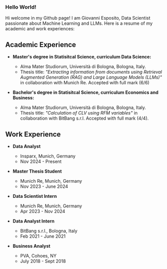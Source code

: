 ### Hello World!
Hi welcome in my Github page! I am Giovanni Esposito, Data Scientist passionate about Machine Learning and LLMs. Here is a resume of my academic and work experiences:

## Academic Experience
+ **Master's degree in Statisitcal Science, curriculum Data Science:**  
    - Alma Mater Studiorum, Università di Bologna, Bologna, Italy.  
    - Thesis title: *"Extracting information from documents using Retrieval Augmented Generation (RAG) and Large Language Models (LLMs)"* in collaboration with Munich Re. Accepted with full mark (6/6)

+ **Bachelor's degree in Statisitcal Science, curriculum Economics and Business:**  
    - Alma Mater Studiorum, Università di Bologna, Bologna, Italy.  
    - Thesis title: *"Calculation of CLV using RFM variables"* in collaboration with BitBang s.r.l. Accepted with full mark (4/4).

## Work Experience
+ **Data Analyst**
   - Insparx, Munich, Germany
   - Nov 2024 - Present
     
+ **Master Thesis Student**
   - Munich Re, Munich, Germany
   - Nov 2023 - June 2024

+ **Data Scientist Intern**  
   - Munich Re, Munich, Germany
   - Apr 2023 - Nov 2024

+ **Data Analyst Intern** 
   - BitBang s.r.l., Bologna, Italy
   - Feb 2021 - June 2021

+ **Business Analyst**
   - PVA, Cohoes, NY 
   - July 2018 - Sept 2018





